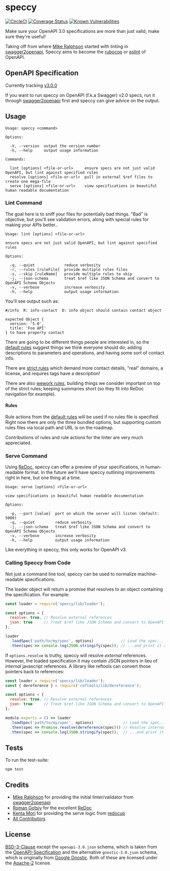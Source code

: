 # speccy

[![CircleCI](https://circleci.com/gh/wework/speccy.svg?style=svg)](https://circleci.com/gh/wework/speccy)
[![Coverage Status](https://coveralls.io/repos/github/wework/speccy/badge.svg)](https://coveralls.io/github/wework/speccy)
[![Known Vulnerabilities](https://snyk.io/test/npm/speccy/badge.svg)](https://snyk.io/test/npm/speccy)

Make sure your OpenAPI 3.0 specifications are more than just valid, make sure they're useful!

Taking off from where [Mike Ralphson] started with linting in [swagger2openapi], Speccy aims to become the [rubocop] or [eslint] of OpenAPI.

## OpenAPI Specification

Currently tracking [v3.0.0](https://github.com/OAI/OpenAPI-Specification/blob/master/versions/3.0.0.md)

If you want to run speccy on OpenAPI (f.k.a Swagger) v2.0 specs, run it through [swagger2openapi] first and speccy can give advice on the output.

## Usage

```
Usage: speccy <command>

Options:

  -V, --version  output the version number
  -h, --help     output usage information

Commands:

  lint [options] <file-or-url>     ensure specs are not just valid OpenAPI, but lint against specified rules
  resolve [options] <file-or-url>  pull in external $ref files to create one mega-file
  serve [options] <file-or-url>    view specifications in beautiful human readable documentation
```

### Lint Command

The goal here is to sniff your files for potentially bad things. "Bad" is objective, but you'll see validation errors, along with special rules for making your APIs better..

```
Usage: lint [options] <file-or-url>

ensure specs are not just valid OpenAPI, but lint against specified rules

Options:

  -q, --quiet             reduce verbosity
  -r, --rules [ruleFile]  provide multiple rules files
  -s, --skip [ruleName]   provide multiple rules to skip
  -j, --json-schema       treat $ref like JSON Schema and convert to OpenAPI Schema Objects
  -v, --verbose           increase verbosity
  -h, --help              output usage information
```

You'll see output such as:

```
#/info  R: info-contact  D: info object should contain contact object

expected Object {
  version: '5.0',
  title: 'Foo API'
} to have property contact
```

There are going to be different things people are interested in, so the [default rules][rules-default] suggest things we think everyone should do; adding descriptions to parameters and operations, and having some sort of contact info.

There are [strict rules][rules-strict] which demand more contact details, "real" domains, a license, and requires tags have a description!

There are also [wework rules][rules-wework], building things we consider important on top of the strict rules; keeping summaries short (so they fit into ReDoc navigation for example).

#### Rules

Rule actions from the [default rules][rules-default] will be used if no rules file is specified. Right now there are only the three bundled options, but supporting custom rules files via local path and URL is on the roadmap.

Contributions of rules and rule actions for the linter are very much appreciated.

### Serve Command

Using [ReDoc], speccy can offer a preview of your specifications, in human-readable format.
In the future we'll have speccy outlining improvements right in here, but one thing at a time.

```
Usage: serve [options] <file-or-url>

view specifications in beautiful human readable documentation

Options:

  -p, --port [value]  port on which the server will listen (default: 5000)
  -q, --quiet         reduce verbosity
  -j, --json-schema   treat $ref like JSON Schema and convert to OpenAPI Schema Objects
  -v, --verbose       increase verbosity
  -h, --help          output usage information
```

Like everything in speccy, this only works for OpenAPI v3.

### Calling Speccy from Code

Not just a command line tool, speccy can be used to normalize machine-readable specifications.


The loader object will return a promise that resolves to an object containing
the specification.  For example:

```javascript
const loader = require('speccy/lib/loader');

const options = {
  resolve: true, // Resolve external references 
  json: true     // Treat $ref like JSON Schema and convert to OpenAPI Schema Objects
};

loader
  .loadSpec('path/to/my/spec', options)            // Load the spec...
  .then(spec => console.log(JSON.stringify(spec)); // ...and print it out.
```

If `options.resolve` is truthy, speccy will resolve _external_ references.
However, the loaded specification it may contain JSON pointers in lieu of
_internal_ javascript references.  A library like reftools can convert those
pointers back to references:

```javascript
const loader = require('speccy/lib/loader');
const { dereference } = require('reftools/lib/dereference');

const options = {
  resolve: true, // Resolve external references 
  json: true     // Treat $ref like JSON Schema and convert to OpenAPI Schema Objects
};

module.exports = () => loader
  .loadSpec('path/to/my/spec', options)             // Load the spec...
  .then(spec => Promise.resolve(dereference(spec))) // Resolve internal references.
  .then(spec => console.log(JSON.stringify(spec));  // ...and print it out.
```

## Tests

To run the test-suite:

```shell
npm test
```

## Credits

- [Mike Ralphson] for providing the initial linter/validator from [swagger2openapi]
- [Roman Gotsiy] for the excellent [ReDoc]
- [Kenta Mori] for providing the serve logic from [redocup]
- [All Contributors][link-contributors]

## License

[BSD-3-Clause](LICENSE) except the `openapi-3.0.json` schema, which is taken from the [OpenAPI-Specification](https://github.com/OAI/OpenAPI-Specification/blob/49e784d7b7800da8732103aa3ac56bc7ccde5cfb/schemas/v3.0/schema.yaml) and the alternative `gnostic-3.0.json` schema, which is originally from [Google Gnostic](https://github.com/googleapis/gnostic/blob/master/OpenAPIv3/openapi-3.0.json). Both of these are licensed under the [Apache-2](http://www.apache.org/licenses/LICENSE-2.0) license.

[Kenta Mori]: https://github.com/zoncoen/
[Mike Ralphson]: https://twitter.com/PermittedSoc/
[ReDoc]: https://github.com/Rebilly/ReDoc
[Roman Gotsiy]: https://github.com/RomanGotsiy
[eslint]: https://eslint.org/
[link-contributors]: https://github.com/wework/speccy/graphs/contributors
[redocup]: https://github.com/zoncoen/redocup/
[rubocop]: https://github.com/bbatsov/rubocop
[rules-default]: https://github.com/wework/speccy/blob/master/rules/default.json
[rules-strict]: https://github.com/wework/speccy/blob/master/rules/strict.json
[rules-wework]: https://github.com/wework/speccy/blob/master/rules/wework.json
[swagger2openapi]: https://github.com/Mermade/swagger2openapi/
